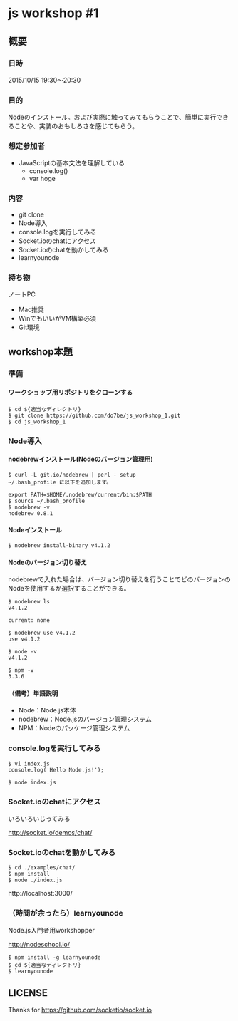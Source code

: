 # js workshop #1

## 概要

### 日時

2015/10/15 19:30〜20:30

### 目的

Nodeのインストール。および実際に触ってみてもらうことで、簡単に実行できることや、実装のおもしろさを感じてもらう。

### 想定参加者

* JavaScriptの基本文法を理解している
  * console.log()
  * var hoge


### 内容

* git clone
* Node導入
* console.logを実行してみる
* Socket.ioのchatにアクセス
* Socket.ioのchatを動かしてみる
* learnyounode


### 持ち物

ノートPC

* Mac推奨
* WinでもいいがVM構築必須
* Git環境


## workshop本題

### 準備

#### ワークショップ用リポジトリをクローンする

```
$ cd ${適当なディレクトリ}
$ git clone https://github.com/do7be/js_workshop_1.git
$ cd js_workshop_1
```


### Node導入

#### nodebrewインストール(Nodeのバージョン管理用)

```
$ curl -L git.io/nodebrew | perl - setup
~/.bash_profile に以下を追加します。

export PATH=$HOME/.nodebrew/current/bin:$PATH
$ source ~/.bash_profile
$ nodebrew -v
nodebrew 0.8.1
```

#### Nodeインストール

```
$ nodebrew install-binary v4.1.2
```

#### Nodeのバージョン切り替え

nodebrewで入れた場合は、バージョン切り替えを行うことでどのバージョンのNodeを使用するか選択することができる。

```
$ nodebrew ls
v4.1.2

current: none

$ nodebrew use v4.1.2
use v4.1.2

$ node -v
v4.1.2

$ npm -v
3.3.6

```

#### （備考）単語説明

* Node：Node.js本体
* nodebrew：Node.jsのバージョン管理システム
* NPM：Nodeのパッケージ管理システム


### console.logを実行してみる

```
$ vi index.js
console.log('Hello Node.js!');

$ node index.js
```


### Socket.ioのchatにアクセス

いろいろいじってみる

http://socket.io/demos/chat/



### Socket.ioのchatを動かしてみる

```
$ cd ./examples/chat/
$ npm install
$ node ./index.js
```

http://localhost:3000/


### （時間が余ったら）learnyounode

Node.js入門者用workshopper

http://nodeschool.io/

```
$ npm install -g learnyounode
$ cd ${適当なディレクトリ}
$ learnyounode
```

## LICENSE

Thanks for https://github.com/socketio/socket.io
